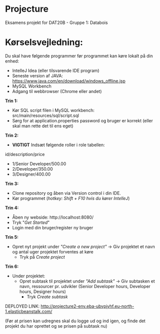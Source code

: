 # **Projecture**

Eksamens projekt for DAT20B - Gruppe 1: Databois

# Kørselsvejledning:

Du skal have følgende programmer før programmet kan køre lokalt på din enhed:

- IntelleJ Idea (eller tilsvarende IDE program)
- Seneste version af JAVA: https://www.java.com/en/download/windows_offline.jsp
- MySQL Workbench
- Adgang til webbrowser (Chrome eller andet)



****Trin 1:****
- Kør SQL script filen i MySQL workbench: src/main/resources/sql/script.sql
- Sørg for at application.properties password og bruger er korrekt (eller skal man rette det til ens eget)
  
****Trin 2:****
- ****VIGTIGT**** Indsæt følgende roller i role tabellen:

id/description/price
  
  - 1/Senior Developer/500.00
  - 2/Developer/350.00
  - 3/Designer/400.00


****Trin 3:**** 
- Clone repository og åben via Version control i din IDE. 
- Kør programmet (_hotkey: Shift + F10 hvis du kører IntelleJ_)

****Trin 4:**** 
- Åben ny webside: http://localhost:8080/
- Tryk "_Get Started_"
- Login med din bruger/register ny bruger

****Trin 5:**** 
- Opret nyt projekt under _"Create a new project"_ -> Giv projektet et navn og antal uger projektet forventes at køre
  - Tryk på _Create project_


****Trin 6:**** 
- Under projektet: 
  - Opret subtask til projektet under _"Add subtask"_ -> Giv subtasken et navn, ressourcer pr. udvikler (Senior Developer hours, Developer hours, Designer hours)
    - Tryk _Create subtask_
    

DEPLOYED LINK: http://projecture2-env.eba-ubvpjyhf.eu-north-1.elasticbeanstalk.com/


(Før at prisen kan udregnes skal du logge ud og ind igen, og finde det projekt du har oprettet og se prisen på subtask nu)

